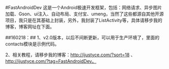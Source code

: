 #FastAndroidDev
这是一个Android极速开发框架，包括：网络请求、异步图片加载、Gson、ui注入、自动布局、支付宝、umeng，当然了这些都源自其他开源项目，我只是在其基础上封装，另外，我封装了ListActivity等，具体请移步我的博客，博客网址在下面。

##160218：##
1、v2.0版本，以后不间断更新，可以用于生产环境了，里面的contacts模块是示例代码。

2、相关教程，请移步我的博客：http://ijustyce.com/?sort=18 、 http://ijustyce.com/?tag=FastAndroidDev。
